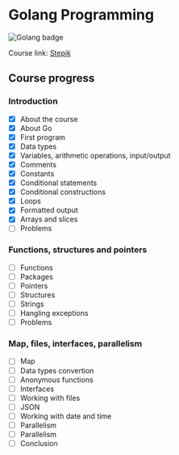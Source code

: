 # Golang Programming

![Golang badge](https://img.shields.io/badge/Golang-00ADD8?style=for-the-badge&logo=go&logoColor=white)

Course link: [Stepik](https://stepik.org/course/54403/)

## Course progress

### Introduction

- [x] About the course
- [x] About Go
- [x] First program
- [x] Data types
- [x] Variables, arithmetic operations, input/output
- [x] Comments
- [x] Constants
- [x] Conditional statements
- [x] Conditional constructions
- [x] Loops
- [x] Formatted output
- [x] Arrays and slices
- [ ] Problems

### Functions, structures and pointers

- [ ] Functions
- [ ] Packages
- [ ] Pointers
- [ ] Structures
- [ ] Strings
- [ ] Hangling exceptions
- [ ] Problems

### Map, files, interfaces, parallelism

- [ ] Map
- [ ] Data types convertion
- [ ] Anonymous functions
- [ ] Interfaces
- [ ] Working with files
- [ ] JSON
- [ ] Working with date and time
- [ ] Parallelism
- [ ] Parallelism
- [ ] Conclusion
